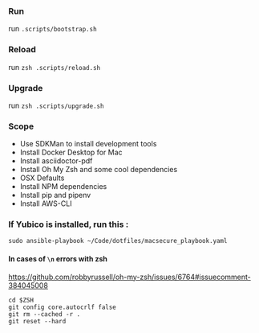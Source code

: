 ### Run
run `.scripts/bootstrap.sh`

### Reload
run `zsh .scripts/reload.sh`

### Upgrade
run `zsh .scripts/upgrade.sh`

### Scope
* Use SDKMan to install development tools
* Install Docker Desktop for Mac
* Install asciidoctor-pdf
* Install Oh My Zsh and some cool dependencies
* OSX Defaults
* Install NPM dependencies
* Install pip and pipenv
* Install AWS-CLI

### If Yubico is installed, run this :
`sudo ansible-playbook ~/Code/dotfiles/macsecure_playbook.yaml`

#### In cases of `\n` errors with zsh
https://github.com/robbyrussell/oh-my-zsh/issues/6764#issuecomment-384045008
```
cd $ZSH
git config core.autocrlf false
git rm --cached -r .
git reset --hard
```


